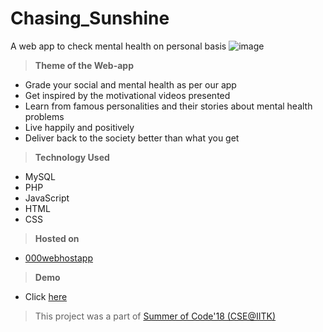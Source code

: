 # Chasing_Sunshine
A web app to check mental health on personal basis
![image](https://github.com/sshailabh/chasing_sunshine/blob/master/Poster.jpeg)
> **Theme of the Web-app**
* Grade your social and mental health as per our app
* Get inspired by the motivational videos presented
* Learn from famous personalities and their stories about mental health problems
* Live happily and positively
* Deliver back to the society better than what you get
> **Technology Used**
* MySQL
* PHP
* JavaScript
* HTML
* CSS
> **Hosted on**  
* [000webhostapp](https://in.000webhost.com/)
> **Demo** 
* Click [here](https://www.youtube.com/watch?v=AahrH0xGyWM&feature=youtu.be)
> This project was a part of [Summer of Code'18 (CSE@IITK)](https://soc.cse.iitk.ac.in/soc18.html)
